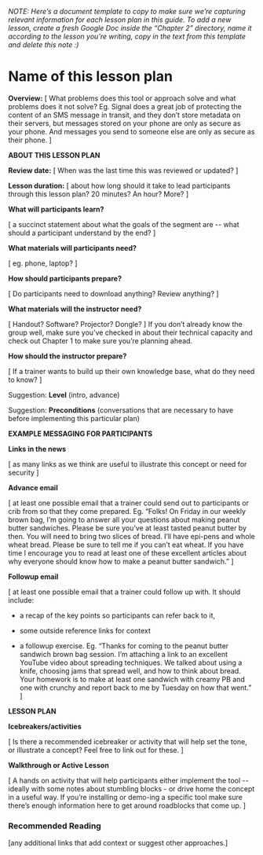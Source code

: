 *NOTE: Here’s a document template to copy to make sure we’re capturing
relevant information for each lesson plan in this guide. To add a new
lesson, create a fresh Google Doc inside the “Chapter 2” directory, name
it according to the lesson you’re writing, copy in the text from this
template and delete this note :)*

Name of this lesson plan
========================

**Overview:** \[ What problems does this tool or approach solve and what
problems does it not solve? Eg. Signal does a great job of protecting
the content of an SMS message in transit, and they don’t store metadata
on their servers, but messages stored on your phone are only as secure
as your phone. And messages you send to someone else are only as secure
as their phone. \]

**ABOUT THIS LESSON PLAN**

**Review date:** \[ When was the last time this was reviewed or updated?
\]

**Lesson duration:** \[ about how long should it take to lead
participants through this lesson plan? 20 minutes? An hour? More? \]

**What will participants learn?**

\[ a succinct statement about what the goals of the segment are -- what
should a participant understand by the end? \]

**What materials will participants need?**

\[ eg. phone, laptop? \]

**How should participants prepare?**

\[ Do participants need to download anything? Review anything? \]

**What materials will the instructor need?**

\[ Handout? Software? Projector? Dongle? \] If you don’t already know
the group well, make sure you’ve checked in about their technical
capacity and check out Chapter 1 to make sure you’re planning ahead.

**How should the instructor prepare?**

\[ If a trainer wants to build up their own knowledge base, what do they
need to know? \]

Suggestion: **Level** (intro, advance)

Suggestion: **Preconditions** (conversations that are necessary to have
before implementing this particular plan)

**EXAMPLE MESSAGING FOR PARTICIPANTS**

**Links in the news**

\[ as many links as we think are useful to illustrate this concept or
need for security \]

**Advance email**

\[ at least one possible email that a trainer could send out to
participants or crib from so that they come prepared. Eg. “Folks! On
Friday in our weekly brown bag, I’m going to answer all your questions
about making peanut butter sandwiches. Please be sure you’ve at least
tasted peanut butter by then. You will need to bring two slices of
bread. I’ll have epi-pens and whole wheat bread. Please be sure to tell
me if you can’t eat wheat. If you have time I encourage you to read at
least one of these excellent articles about why everyone should know how
to make a peanut butter sandwich.” \]

**Followup email**

\[ at least one possible email that a trainer could follow up with. It
should include:

+ a recap of the key points so participants can refer back to it,

+ some outside reference links for context

+ a followup exercise. Eg. “Thanks for coming to the peanut butter
sandwich brown bag session. I’m attaching a link to an excellent YouTube
video about spreading techniques. We talked about using a knife,
choosing jams that spread well, and how to think about bread. Your
homework is to make at least one sandwich with creamy PB and one with
crunchy and report back to me by Tuesday on how that went.” \]

**LESSON PLAN**

**Icebreakers/activities**

\[ Is there a recommended icebreaker or activity that will help set the
tone, or illustrate a concept? Feel free to link out for these. \]

**Walkthrough or Active Lesson**

\[ A hands on activity that will help participants either implement the
tool -- ideally with some notes about stumbling blocks - or drive home
the concept in a useful way. If you’re installing or demo-ing a specific
tool make sure there’s enough information here to get around roadblocks
that come up. \]

### Recommended Reading

\[any additional links that add context or suggest other approaches.\]
